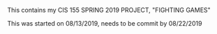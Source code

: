 This contains my CIS 155 SPRING 2019 PROJECT, "FIGHTING GAMES"

This was started on 08/13/2019, needs to be commit by 08/22/2019